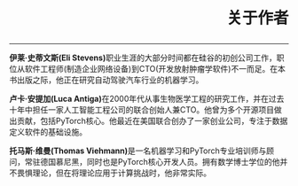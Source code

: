 # <p align="right">关于作者</p>
***

<b>伊莱·史蒂文斯(Eli Stevens)</b>职业生涯的大部分时间都在硅谷的初创公司工作，职位从软件工程师(制造企业网络设备)到CTO(开发放射肿瘤学软件)不一而足。在本书出版之际，他正在研究自动驾驶汽车行业的机器学习。

<b>卢卡·安提加(Luca Antiga)</b>在2000年代从事生物医学工程的研究工作，并在过去十年中担任一家人工智能工程公司的联合创始人兼CTO。他曾为多个开源项目做出贡献，包括PyTorch核心。他最近在美国联合创办了一家创业公司，专注于数据定义软件的基础设施。

<b>托马斯·维曼(Thomas Viehmann)</b>是一名机器学习和PyTorch专业培训师与顾问，常驻德国慕尼黑，同时也是PyTorch核心开发人员。拥有数学博士学位的他并不畏惧理论，但在将理论应用于计算挑战时，他非常实际。
